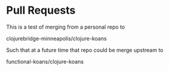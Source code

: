 # Pull Requests

This is a test of merging from a personal repo to

clojurebridge-minneapolis/clojure-koans

Such that at a future time that repo could be merge upstream to

functional-koans/clojure-koans
